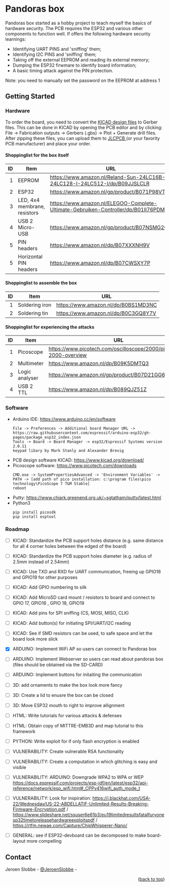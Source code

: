 # Pandoras box

Pandoras box started as a hobby project to teach myself the basics of hardware security. The PCB requires the ESP32 and various other components to function well. If offers the following hardware security learnings:

* Identifying UART PINS and 'sniffing' them;
* Identifying I2C PINS and 'sniffing' them;
* Taking off the external EEPROM and reading its external memory;
* Dumping the ESP32 firwmare to identify board information;
* A basic timing attack against the PIN protection.

Note: you need to manually set the password on the EEPROM at address 1

## Getting Started

### Hardware 
To order the board, you need to convert the <a href="https://github.com/JeroenSlobbe/Hardware/tree/main/Pandoras%20box/KICAD%20design/1.0">KICAD design files</a> to Gerber files. This can be done in KICAD by opening the PCB editor and by clicking: File -> Fabrication outputs -> Gerbers (.gbs) -> Plot + Generate drill files. After zipping these files, you can upload them to <a href="https://jlcpcb.com/"> JLCPCB </a> (or your favority PCB manufacturer) and place your order.

#### Shoppinglist for the box itself

| ID | Item | URL |
|-----:|-----------|-----------|
|     1| EEPROM    |https://www.amazon.nl/Reland-Sun-24LC16B-I-24LC128-I-24LC512-I/dp/B09JJSLCLR|
|     2| ESP32    |https://www.amazon.nl/gp/product/B071P98VTG/|
|     3| LED, 4x4 membrane, resistors| https://www.amazon.nl/ELEGOO-Complete-Ultimate-Gebruiken-Controller/dp/B01II76PDM|
|     4| USB 2 Micro-USB    |https://www.amazon.nl/gp/product/B07NSMG2QQ|
|     5| PIN headers      |https://www.amazon.nl/dp/B07XXXNH9V |
|     5| Horizontal PIN headers     | https://www.amazon.nl/dp/B07CWSXY7P |

####  Shoppinglist to assemble the box

| ID | Item | URL |
|-----:|-----------|-----------|
|     1| Soldering iron    |https://www.amazon.nl/dp/B0BS1MD3NC|
|     2| Soldering tin    | https://www.amazon.nl/dp/B0C3GQ8Y7V|


#### Shoppinglist for experiencing the attacks

| ID | Item | URL |
|-----:|-----------|-----------|
|     1| Picoscope    |https://www.picotech.com/oscilloscope/2000/picoscope-2000-overview|
|     2| Multimeter    |https://www.amazon.nl/dp/B09K5DMTQ3|
|     3| Logic analyser| https://www.amazon.nl/gp/product/B07D21GG6J|
|     4| USB 2 TTL | https://www.amazon.nl/dp/B089QJZ51Z|


### Software

* Arduino IDE: https://www.arduino.cc/en/software
  ```
  File -> Preferences -> Additional board Manager URL -> https://raw.githubusercontent.com/espressif/arduino-esp32/gh-pages/package_esp32_index.json
  Tools -> Board -> Board Manager -> esp32/Espressif Systems version 2.0.11
  keypad libary by Mark Stanly and Alexander Brevig
  ```
* PCB design software KICAD: https://www.kicad.org/download/
* Picoscope software: https://www.picotech.com/downloads
  ```
  CMD.exe -> SystemPropertiesAdvanced -> 'Environment Variables' -> PATH -> [add path of pico installation: c:\program files\pico technology\PicoScope 7 T&M Stable]
  reboot
  ```
* Putty: https://www.chiark.greenend.org.uk/~sgtatham/putty/latest.html
* Python3
  ```
  pip install picosdk
  pip install esptool
  ```

### Roadmap
- [ ] KICAD: Standardize the PCB support holes distance (e.g. same distance for all 4 corner holes between the edged of the board)  
- [ ] KICAD: Standardize the PCB support holes diameter (e.g. radius of 2.5mm instead of 2.54mm)
- [ ] KICAD: Use TXD and RXD for UART communication, freeing up GPIO18 and GPIO19 for other purposes
- [ ] KICAD: Add GPIO numbering to silk
- [ ] KICAD: Add MicroSD card mount / resistors to board and connect to GPIO 17, GPIO16 , GPIO 18, GPIO19
- [ ] KICAD: Add pins for SPI sniffing (CS, MOSI, MISO, CLK)
- [ ] KICAD: Add button(s) for initiating SPI/UART/I2C reading
- [ ] KICAD: See if SMD resistors can be used, to safe space and let the board look more slick
- [x] ARDUINO: Implement WiFi AP so users can connect to Pandoras box
- [ ] ARDUINO: Implement Webserver so users can read about pandoras box (files should be obtained via the SD-CARD)
- [ ] ARDUINO: Implement buttons for initaiting the communication
- [ ] 3D: add ornaments to make the box look more fancy
- [ ] 3D: Create a lid to enusre the box can be closed
- [ ] 3D: Move ESP32 mouth to right to improve allignment
- [ ] HTML: Write tutorials for various attacks & defenses
- [ ] HTML: Obtain copy of MITTRE-EMB3D and map tutorial to this framework
- [ ] PYTHON: Write exploit for if only flash encryption is enabled
- [ ] VULNERABILITY: Create vulnerable RSA functionality
- [ ] VULNERABILITY: Create a computation in which glitching is easy and visible
- [ ] VULNERABILITY: ARDUINO: Downgrade WPA2 to WPA or WEP https://docs.espressif.com/projects/esp-idf/en/latest/esp32/api-reference/network/esp_wifi.html#_CPPv416wifi_auth_mode_t
- [ ] VULNERABILITY: Look for inspiration: https://i.blackhat.com/USA-22/Wednesday/US-22-ABDELLATIF-Unlimited-Results-Breaking-Firmware-Encryption.pdf / https://www.slideshare.net/ssuser6e61b3/eu19limitedresultsfatalfuryonesp32timetoreleasehardwareexploitspdf / https://rtfm.newae.com/Capture/ChipWhisperer-Nano/
- [ ] GENERAL: see if ESP32-devboard can be decomposed to make board-layout more compelling


<!-- CONTACT -->
## Contact

Jeroen Slobbe - [@JeroenSlobbe](https://twitter.com/JeroenSlobbe) -

<p align="right">(<a href="#readme-top">back to top</a>)</p>
